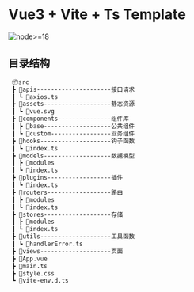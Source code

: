 # Vue3 + Vite + Ts Template

![node>=18](https://img.shields.io/badge/node-18.10.0-green.svg)

## 目录结构

```bash
 📦src
 ┣ 📂apis---------------------接口请求
 ┃ ┗ 📜axios.ts
 ┣ 📂assets-------------------静态资源
 ┃ ┗ 📜vue.svg
 ┣ 📂components---------------组件库
 ┃ ┣ 📂base-------------------公共组件
 ┃ ┗ 📂custom-----------------业务组件
 ┣ 📂hooks--------------------钩子函数
 ┃ ┗ 📜index.ts
 ┣ 📂models-------------------数据模型
 ┃ ┣ 📂modules
 ┃ ┗ 📜index.ts
 ┣ 📂plugins------------------插件
 ┃ ┗ 📜index.ts
 ┣ 📂routers------------------路由
 ┃ ┣ 📂modules
 ┃ ┗ 📜index.ts
 ┣ 📂stores-------------------存储
 ┃ ┣ 📂modules
 ┃ ┗ 📜index.ts
 ┣ 📂utils--------------------工具函数
 ┃ ┗ 📜handlerError.ts
 ┣ 📂views--------------------页面
 ┣ 📜App.vue
 ┣ 📜main.ts
 ┣ 📜style.css
 ┗ 📜vite-env.d.ts
```
